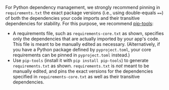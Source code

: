 For Python dependency management,
we strongly recommend pinning in `requirements.txt` the exact package versions
(i.e., using double-equals `==`) of both the dependencies
your code imports and their transitive dependencies for stability.
For this purpose, we recommend [pip-tools](https://pip-tools.readthedocs.io/en/latest/):

* A requirements file, such as `requirements-core.txt` as shown, specifies
  only the dependencies that are actually imported by your app's code.
  This file is meant to be manually edited as necessary.
  (Alternatively, if you have a Python package defined by `pyproject.toml`,
  your core requirements can be pinned in `pyproject.toml` instead.)
* Use `pip-tools` (install it with `pip install pip-tools`)
  to generate `requirements.txt` as shown.
  `requirements.txt` is _not_ meant to be manually edited,
  and pins the exact versions for the dependencies specified in `requirements-core.txt`
  as well as their transitive dependencies.
